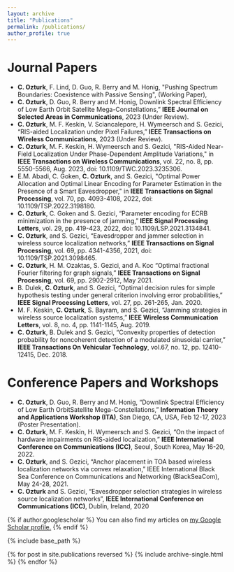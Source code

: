 ```yaml
---
layout: archive
title: "Publications"
permalink: /publications/
author_profile: true
---
```



Journal Papers
======
- **C. Ozturk**, F. Lind, D. Guo, R. Berry and M. Honig, "Pushing Spectrum Boundaries: Coexistence with Passive Sensing", (Working Paper),
- **C. Ozturk**, D. Guo, R. Berry and M. Honig, Downlink Spectral Efficiency of Low Earth Orbit Satellite Mega-Constellations,” **IEEE Journal on Selected Areas in Communications**, 2023 (Under Review).
- **C. Ozturk**, M. F. Keskin, V. Sciancalepore, H. Wymeersch and S. Gezici, “RIS-aided Localization under Pixel Failures,” **IEEE Transactions on Wireless Communications**, 2023 (Under Review).
- **C. Ozturk**,  M. F. Keskin, H. Wymeersch and S. Gezici, "RIS-Aided Near-Field Localization Under Phase-Dependent Amplitude Variations," in **IEEE Transactions on Wireless Communications**, vol. 22, no. 8, pp. 5550-5566, Aug. 2023, doi: 10.1109/TWC.2023.3235306.
- E.M. Abadi, C. Goken, **C. Ozturk**, and S. Gezici, "Optimal Power Allocation and Optimal Linear Encoding for Parameter Estimation in the Presence of a Smart Eavesdropper," in **IEEE Transactions on Signal Processing**, vol. 70, pp. 4093-4108, 2022, doi: 10.1109/TSP.2022.3198180.
- **C. Ozturk**, C. Goken and S. Gezici, “Parameter encoding for ECRB minimization in the presence of jamming,” **IEEE Signal Processing Letters**, vol. 29, pp. 419-423, 2022, doi: 10.1109/LSP.2021.3134841.
- **C. Ozturk**, and S. Gezici, “Eavesdropper and jammer selection in wireless source localization networks,” **IEEE Transactions on Signal Processing**, vol. 69, pp. 4341-4356, 2021, doi: 10.1109/TSP.2021.3098465.
- **C. Ozturk**, H. M. Ozaktas, S. Gezici, and A. Koc “Optimal fractional Fourier filtering for graph signals,” **IEEE Transactions on Signal Processing**, vol. 69, pp. 2902-2912, May 2021.
- B. Dulek, **C. Ozturk**, and S. Gezici, “Optimal decision rules for simple hypothesis testing under general criterion involving error probabilities,” **IEEE Signal Processing Letters**, vol. 27, pp. 261-265, Jan. 2020.
- M. F. Keskin, **C. Ozturk**, S. Bayram, and S. Gezici, “Jamming strategies in wireless source localization systems,” **IEEE Wireless Communication Letters**, vol. 8, no. 4, pp. 1141-1145, Aug. 2019.
- **C. Ozturk**, B. Dulek and S. Gezici, “Convexity properties of detection probability for noncoherent detection of a modulated sinusoidal carrier,” **IEEE Transactions On Vehicular Technology**, vol.67, no. 12, pp. 12410-12415, Dec. 2018.

Conference Papers and Workshops
=====
- **C. Ozturk**, D. Guo, R. Berry and M. Honig, “Downlink Spectral Efficiency of Low Earth OrbitSatellite Mega-Constellations,” **Information Theory and Applications Workshop (ITA)**, San Diego, CA, USA, Feb 12-17, 2023 (Poster Presentation).
- **C. Ozturk**, M. F. Keskin, H. Wymeersch and S. Gezici, “On the impact of hardware impairments on RIS-aided localization,” **IEEE International Conference on Communications (ICC)**, Seoul, South Korea, May 16-20, 2022.
- **C. Ozturk**, and S. Gezici, “Anchor placement in TOA based wireless localization networks via convex relaxation,” IEEE International Black Sea Conference on Communications and Networking (BlackSeaCom), May 24-28, 2021.
- **C. Ozturk** and S. Gezici, “Eavesdropper selection strategies in wireless source localization networks”, **IEEE International Conference on Communications (ICC)**, Dublin, Ireland, 2020




{% if author.googlescholar %}
  You can also find my articles on <u><a href="{{author.googlescholar}}">my Google Scholar profile</a>.</u>
{% endif %}

{% include base_path %}

{% for post in site.publications reversed %}
  {% include archive-single.html %}
{% endfor %}

